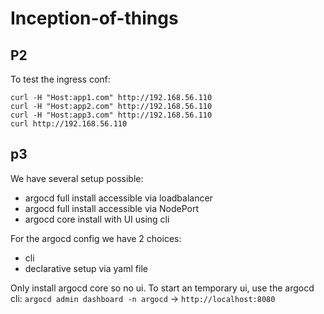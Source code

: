 # Inception-of-things

## P2

To test the ingress conf:
```
curl -H "Host:app1.com" http://192.168.56.110
curl -H "Host:app2.com" http://192.168.56.110
curl -H "Host:app3.com" http://192.168.56.110
curl http://192.168.56.110
```

## p3

We have several setup possible:
- argocd full install accessible via loadbalancer
- argocd full install accessible via NodePort
- argocd core install with UI using cli

For the argocd config we have 2 choices:
- cli
- declarative setup via yaml file

Only install argocd core so no ui.
To start an temporary ui, use the argocd cli: `argocd admin dashboard -n argocd` -> `http://localhost:8080`
